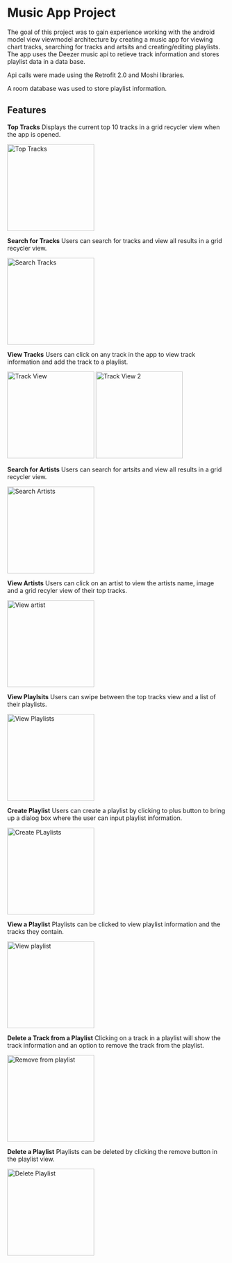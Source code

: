 # Music App Project

The goal of this project was to gain experience working with the android model view viewmodel architecture by creating a music app for viewing chart tracks, searching for tracks and artsits and creating/editing playlists. The app uses the Deezer music api to retieve track information and stores playlist data in a data base.

Api calls were made using the Retrofit 2.0 and Moshi libraries.

A room database was used to store playlist information.

## Features

**Top Tracks**
Displays the current top 10 tracks in a grid recycler view when the app is opened.

<img src="/pics/home.png" alt="Top Tracks" width="200px"/>

**Search for Tracks**
Users can search for tracks and view all results in a grid recycler view.

<img src="/pics/searchTracks.png" alt="Search Tracks" width="200px"/>

**View Tracks**
Users can click on any track in the app to view track information and add the track to a playlist.

<img src="/pics/viewTrack1.png" alt="Track View" width="200px"/>
<img src="/pics/viewTrack2.png" alt="Track View 2" width="200px"/>

**Search for Artists**
Users can search for artsits and view all results in a grid recycler view.

<img src="/pics/searchArtists.png" alt="Search Artists" width="200px"/>

**View Artists**
Users can click on an artist to view the artists name, image and a grid recyler view of their top tracks.

<img src="/pics/viewArtist.png" alt="View artist" width="200px"/>

**View Playlsits**
Users can swipe between the top tracks view and a list of their playlists.

<img src="/pics/viewPlaylists.png" alt="View Playlists" width="200px"/>

**Create Playlist**
Users can create a playlist by clicking to plus button to bring up a dialog box where the user can input playlist information.

<img src="/pics/createPlaylist.png" alt="Create PLaylists" width="200px"/>

**View a Playlist**
Playlists can be clicked to view playlist information and the tracks they contain.

<img src="/pics/viewPlaylist.png" alt="View playlist" width="200px"/>

**Delete a Track from a Playlist**
Clicking on a track in a playlist will show the track information and an option to remove the track from the playlist.

<img src="/pics/removeFromPlaylist.png" alt="Remove from playlist" width="200px"/>

**Delete a Playlist** 
Playlists can be deleted by clicking the remove button in the playlist view.

<img src="/pics/deletePlaylist.png" alt="Delete Playlist" width="200px"/>


